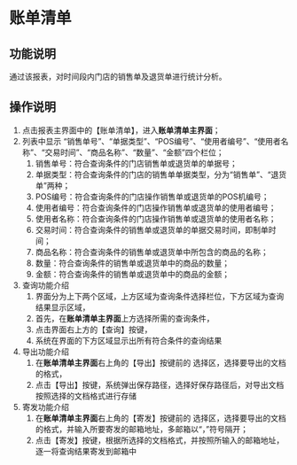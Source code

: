 # 账单清单

## 功能说明

通过该报表，对时间段内门店的销售单及退货单进行统计分析。

## 操作说明

1.	点击报表主界面中的【账单清单】，进入**账单清单主界面**；
2.	列表中显示 “销售单号”、“单据类型”、“POS编号”、“使用者编号”、“使用者名称”、“交易时间”、“商品名称”、“数量”、“金额”四个栏位；
 	1. 销售单号：符合查询条件的门店销售单或退货单的单据号；
 	2. 单据类型：符合查询条件的门店的销售单单据类型，分为“销售单”、“退货单”两种；
 	3. POS编号：符合查询条件的门店操作销售单或退货单的POS机编号；
 	4. 使用者编号：符合查询条件的门店操作销售单或退货单的使用者编号；
 	5. 使用者名称：符合查询条件的门店操作销售单或退货单的使用者名称；
 	6. 交易时间：符合查询条件的销售单或退货单的单据交易时间，即制单时间；
 	7. 商品名称：符合查询条件的销售单或退货单中所包含的商品的名称；
 	8. 数量：符合查询条件的销售单或退货单中的商品的数量；
 	9. 金额：符合查询条件的销售单或退货单中的商品的金额；
3.	查询功能介绍
	1. 界面分为上下两个区域，上方区域为查询条件选择栏位，下方区域为查询结果显示区域，
	2. 首先，在**账单清单主界面**上方选择所需的查询条件，
	3. 点击界面右上方的【查询】按键，
	4. 系统在界面的下方区域显示出所有符合条件的查询结果
4.	导出功能介绍
	1. 在**账单清单主界面**右上角的【导出】按键前的 选择区，选择要导出的文档的格式，
	2. 点击【导出】按键，系统弹出保存路径，选择好保存路径后，对导出文档按照选择的文档格式进行存储
5.	寄发功能介绍
	1. 在**账单清单主界面**右上角的【寄发】按键前的 选择区，选择要导出的文档的格式，并输入所要寄发的邮箱地址，多邮箱以“，”符号隔开；
	2. 点击【寄发】按键，根据所选择的文档格式，并按照所输入的邮箱地址，逐一将查询结果寄发到邮箱中
